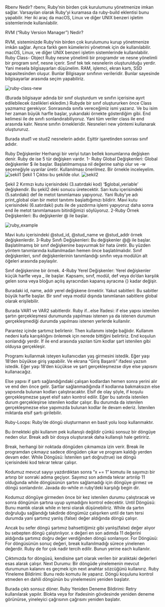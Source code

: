 Rbenv Nedir?
rbenv, Ruby’nin birden çok kurulumunu yönetmenize imkan sağlar. Varsayılan olarak Ruby’yi kuramasa da ruby-build eklentisi bunu yapabilir. Her iki araç da macOS, Linux ve diğer UNIX benzeri işletim sistemlerinde kullanılabilir.

RVM (“Ruby Version Manager”) Nedir?

RVM, sisteminizde Ruby’nin birden çok kurulumunu kurup yönetmenize imkân sağlar. Ayrıca farklı gem kümelerini yönetmek için de kullanılabilir. macOS, Linux, ve diğer UNIX benzeri işletim sistemlerinde kullanılabilir.
Ruby Class- Object
Ruby nesne yönelimli bir programdır ve nesne yönelimli bir program sınıf, nesne içerir. 
Sınıf tek tek nesnelerin oluşturulduğu yerdir. Yani mesela bilgisayarları düşünelim. RAM, işlemci, ekran kartı, SSD kapasitesinden oluşur. Bunlar Bilgisayar sınıfının verileridir. Bunlar sayesinde bilgisayarlar arasında seçim yapabiliriz.

![ruby-class-new](https://gitlab.com/privia_security/Software/staj/backend/priviahub-2022-cumhuriyet-uni-staj/-/raw/vesileyavuz/rubyweek1/day1-images/ruby-class-new.png)
  
(Burada bilgisayar adında bir sınıf oluşturdum ve sınıfın içerisine ayırt edilebilecek özelikleri ekledim.)
Rubyde bir sınıf oluştururken önce Class yazmamız gerekiyor. Sonrasında sınıfa vereceğimiz ismi yazarız. Ve bu isim her zaman büyük harfle başlar, yukarıdaki örnekte gösterdiğim gibi. End kelimesi ile de sınıfı sonlandırabiliyoruz. Yani tüm veriler class ile end arasında kalır. 
Nesne sınıfın örnekleridir. Nesneleri new yöntemi kullanarak oluştururuz. 
 
Burada stud1 ve stud2 nesnelerin adıdır. Eşittir işaretinden sonrası sınıf adıdır.

Ruby Değişkenler
Herhangi bir veriyi tutan bellek konumlarına değişken denir. Ruby de ise 5 tür değişken vardır.
1- Ruby Global Değişkenleri: Global değişkenler $ ile başlar. Başlatılmamışsa nil değerine sahip olur ve -w seçeneğiyle uyarılar üretir. Kullanılması önerilmez. Bir örnekle inceleyelim.
 ![sekil1](https://gitlab.com/privia_security/Software/staj/backend/priviahub-2022-cumhuriyet-uni-staj/-/raw/vesileyavuz/rubyweek1/day1-images/sekil1.png)
Şekil 1
Çıktısı bu şekilde olur.
![sekil2](https://gitlab.com/privia_security/Software/staj/backend/priviahub-2022-cumhuriyet-uni-staj/-/raw/vesileyavuz/rubyweek1/day1-images/sekil2.png)
 
Şekil 2
Kırmızı kutu içerisindeki (3.satırdaki kod) ‘$global_veriable’ değişkendir.  Bu şekil2 deki sonucu üretecektir. 
Sarı kutu içerisindeki (5.satırdaki) def ile metot tanımlaması yapıyoruz. Yani Ruby’ye adı print_global olan bir metot tanıtımı başlattığımızı bildirir. 
Mavi kutu içerisindeki (6.satırdaki) puts ile de yazdırma işlemi yapıyoruz daha sonra end ile metot tanımlamasını bitirdiğimizi söylüyoruz.
2-Ruby Örnek Değişkenleri: Bu değişkenler @ ile başlar. 

![ruby_example](https://gitlab.com/privia_security/Software/staj/backend/priviahub-2022-cumhuriyet-uni-staj/-/raw/vesileyavuz/rubyweek1/day1-images/ruby_example.png)

 
Mavi kutu içerisindeki @stud_id, @stud_name ve @stud_addr örnek değişkenlerdir.
3-Ruby Sınıfı Değişkenleri: Bu değişkenler @@ ile başlar. Başlatılmamış bir sınıf değişkenine başvurmak bir hata üretir. Bu yüzden yöntem tanımlarında kullanılmadan hemen önce başlatılmalıdır. Sınıf değişkenleri, sınıf değişkenlerinin tanımlandığı sınıfın veya modülün alt öğeleri arasında paylaşılır.
 
Sınıf değişkenine bir örnek.
4-Ruby Yerel Değişkenler: Yerel değişkenler küçük harfle veya _ ile başlar. Kapsamı, sınıf, modül, def veya do’dan karşılık gelen sona veya bloğun açılış ayracından kapanış ayracına {} kadar değişir.
 
Buradaki id, name, addr yerel değişkene örnektir.
Yakut sabitleri: Bu sabitler büyük harfle başlar. Bir sınıf veya modül dışında tanımlanan sabitlere global olarak erişilebilir. 
 
Burada VAR1 ve VAR2 sabitlerdir.
Ruby if…else İfadesi: if else yapısı istenilen şartın gerçekleşmesi durumunda yapılması istenen ya da istenen durumun gerçekleşmediği durumda yapılması istenen yerlerde kullanılır. 
 
Parantez içinde şartımız belirlenir. Then kullanımı isteğe bağlıdır. Kullanım nedeni kafa karışıklığını önlemek için nerede bittiğini belirtiriz.  End koşulun sonlandığı yerdir. İf ile end arasında yazılan tüm kodlar şart istenilen gibi olduysa gerçekleşir.
 
Programı kullanmak isteyen kullanıcıdan yaş girmesini istedik. Eğer yaşı 18’den büyükse giriş yapabilir. Ve ekrana “Giriş Başarılı” ifadesi yazsın istedik. 
Eğer yaşı 18’den küçükse ve şart gerçekleşmezse diye else yapısını kullanacağız.
 

Else yapısı if şartı sağlandığındaki çalışan kodlardan hemen sonra yerini alır ve end den önce gelir. Şartlar sağlanmadığında if kodlarına bakmaksızın else yapısında bulunan kodları çalıştıracaktır.
Elsif de olay şöyle, if koşulu gerçekleşmezse şayet elsif satırı kontrol edilir. Eğer bu satırda istenilen durum gerçekleşirse istenilen kodlar çalışır. Bu durumda da istenilen gerçekleşmezse else yapımızda bulunan kodlar ile devam ederiz. İstenilen miktarda elsif şartı girilebilir.
 

Ruby-Loops:
Ruby’de döngü oluşturmanın en basit yolu loop kullanmaktır.
 
Bu örnekteki gibi kullanım pek kullanışlı değildir çünkü sonsuz bir döngüye neden olur. Break adlı bir dosya oluşturarak daha kullanışlı hale getiririz. 
 

Break, herhangi bir noktada döngüden çıkmamıza izin verir. Break ile programdan çıkmayız sadece döngüden çıkar ve program kaldığı yerden devam eder. 
While Döngüsü:
İstenilen şart doğru(true) ise döngü içerisindeki kod tekrar tekrar çalışır. 
 
Kodumuz mevcut sayıyı yazdırdıktan sonra “x += 1” komutu ile sayımızı bir artırıp bir sonraki adıma geçiyor. Sayımız son adımda tekrar artırılıp 11 olduğunda while döngüsünün şartını sağlamadığı için döngüye girmez ve döngü sonlandırılır.
Javada do-while ın ruby’deki karşılığı begin dir. 
 
Kodumuz döngüye girmeden önce bir kez istenilen durumu çalıştıracak ve sonra döngünün şartına uyup uymadığını kontrol edecektir.
Until Döngüsü:
Bunu mantık olarak while ın tersi olarak düşünebiliriz. While da şartın doğruluğu sağlandığı takdirde döngümüz çalışırken until de tam tersi durumda yani şartımız yanlış (false) değer aldığında döngü çalışır.

 

Ancak bu sefer döngü şartımız bahsettiğimiz gibi yanlış(false) değer alıyor bu sebepten döngü çalıştırılıyor. x değeri en son adımda 11 değerini aldığında şartımız doğru değer verdiğinden döngü sonlanıyor. 
For Döngüsü:
For döngüsünün sonuç değeri, break kullanılmadığı sürece yinelenen değerdir. Ruby de for çok nadir tercih edilir. Bunun yerine each kullanılır.
 
Çıktımızda for döngüsü, kendisine şart olarak verilen bir aralıktaki değerleri esas alarak çalışır.
Next Durumu:
Bir döngüde yinelemenin mevcut durumunun kalanını es geçmek için next anahtar sözcüğünü kullanırız. 
Ruby Yineleme Bildirimi:
Bunu redo komutu ile yaparız. Döngü koşulunu kontrol etmeden en dahili döngünün bu yinelemesini yeniden başlatır.
 
Burada çıktı sonsuz döner.
Ruby Yeniden Deneme Bildirimi:
Retry kullanılarak yapılır. Blokta veya for ifadesinin gövdesinde yeniden deneme görünürse, yineleyici çağrısının çağrısını yeniden başlatır. 
 

